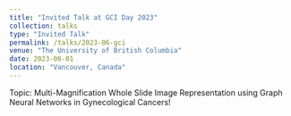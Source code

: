 ```yaml
---
title: "Invited Talk at GCI Day 2023"
collection: talks
type: "Invited Talk"
permalink: /talks/2023-06-gci
venue: "The University of British Columbia"
date: 2023-06-01
location: "Vancouver, Canada"
---
```


Topic: Multi-Magnification Whole Slide Image Representation using Graph Neural Networks in Gynecological Cancers!
